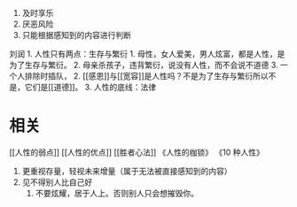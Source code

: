 1. 及时享乐
2. 厌恶风险
3. 只能根据感知到的内容进行判断

刘润
	1. 人性只有两点：生存与繁衍
		1. 母性，女人爱美，男人炫富，都是人性，是为了生存与繁衍。
		2. 母亲杀孩子，违背繁衍，说没有人性，而不会说不道德
		3. 一个人排除时插队，
	2. [[感恩]]与[[宽容]]是人性吗？不是为了生存与繁衍所以不是，它们是[[道德]]。
	3. 人性的底线：法律

# 相关
[[人性的弱点]] 
[[人性的优点]] 
[[胜者心法]] 
《人性的枷锁》
《10 种人性》

1. 更重视存量，轻视未来增量（属于无法被直接感知到的内容）
2. 见不得别人比自己好
	1. 不要炫耀，居于人上。否则别人只会想摧毁你。